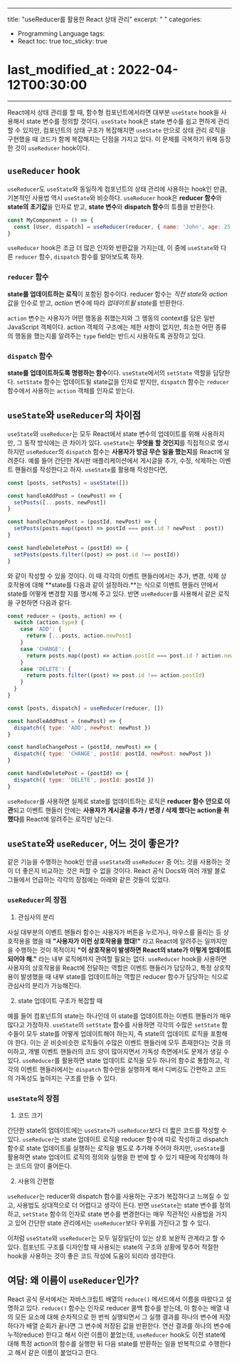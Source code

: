 
---
title: "useReducer를 활용한 React 상태 관리"
excerpt: " "
categories:
  - Programming Language
tags:
  - React
toc: true
toc_sticky: true
# last_modified_at : 2022-04-12T00:30:00
---

React에서 상태 관리를 할 때, 함수형 컴포넌트에서라면 대부분 `useState` hook을 사용해서 state 변수를 정의할 것이다. `useState` hook은 state 변수를 쉽고 편하게 관리할 수 있지만, 컴포넌트의 상태 구조가 복잡해지면 `useState` 만으로 상태 관리 로직을 구현했을 때 코드가 함께 복잡해지는 단점을 가지고 있다. 이 문제를 극복하기 위해 등장한 것이 `useReducer` hook이다.

## `useReducer` hook

`useReducer`도 `useState`와 동일하게 컴포넌트의 상태 관리에 사용하는 hook인 만큼, 기본적인 사용법 역시 `useState`와 비슷하다. `useReducer` hook은 **reducer 함수**와 **state의 초기값**을 인자로 받고, **state 변수**와 **dispatch 함수**의 튜플을 반환한다.

```javascript
const MyComponent = () => {
  const [User, dispatch] = useReducer(reducer, { name: 'John', age: 25, address: 'Chicago' })
}
```

`useReducer` hook은 조금 더 많은 인자와 반환값을 가지는데, 이 중에 `useState`와 다른 `reducer` 함수, `dispatch` 함수를 알아보도록 하자.

### `reducer` 함수

**state를 업데이트하는 로직**이 포함된 함수이다. reducer 함수는 *직전 state*와 *action*값을 인수로 받고, *action* 변수에 따라 *업데이트될 state*를 반환한다.

`action` 변수는 사용자가 어떤 행동을 취했는지와 그 행동의 context를 담은 일반 JavaScript 객체이다. action 객체의 구조에는 제한 사항이 없지만, 최소한 어떤 종류의 행동을 했는지를 알려주는 `type` field는 반드시 사용하도록 권장하고 있다.

### `dispatch` 함수

**state를 업데이트하도록 명령하는 함수**이다. `useState`에서의 `setState` 역할을 담당한다. `setState` 함수는 업데이트될 state값을 인자로 받지만, `dispatch` 함수는 `reducer` 함수에서 사용하는 `action` 객체를 인자로 받는다.

## `useState`와 `useReducer`의 차이점

`useState`와 `useReducer`는 모두 React에서 state 변수의 업데이트를 위해 사용하지만, 그 동작 방식에는 큰 차이가 있다. `useState`는 **무엇을 할 것인지**를 직접적으로 명시하지만 `useReducer`의 `dispatch` 함수는 **사용자가 방금 무슨 일을 했는지**를 React에 알려준다. 예를 들어 간단한 게시판 애플리케이션에서 게시글을 추가, 수정, 삭제하는 이벤트 핸들러를 작성한다고 하자. `useState`를 활용해 작성한다면,

```javascript
const [posts, setPosts] = useState([])

const handleAddPost = (newPost) => {
  setPosts([...posts, newPost])
}

const handleChangePost = (postId, newPost) => {
  setPosts(posts.map((post) => postId === post.id ? newPost : post))
}

const handleDeletePost = (postId) => {
  setPosts(posts.filter((post) => post.id !== postId))
}
```

와 같이 작성할 수 있을 것이다. 이 때 각각의 이벤트 핸들러에서는 추가, 변경, 삭제 상호작용에 대해 **state를 다음과 같이 설정하라.**는 식으로 이벤트 핸들러 안에서 state를 어떻게 변경할 지를 명시해 주고 있다. 반면 `useReducer`를 사용해서 같은 로직을 구현하면 다음과 같다.

```javascript
const reducer = (posts, action) => {
  switch (action.type) {
    case 'ADD': {
      return [...posts, action.newPost]
    }
    case 'CHANGE': {
      return posts.map((post) => action.postId === post.id ? action.newPost : post)
    }
    case 'DELETE': {
      return posts.filter((post) => post.id !== action.postId)
    }
  }
}

const [posts, dispatch] = useReducer(reducer, [])

const handleAddPost = (newPost) => {
  dispatch({ type: 'ADD', newPost: newPost })
}

const handleChangePost = (postId, newPost) => {
  dispatch({ type: 'CHANGE', postId: postId, newPost: newPost })
}

const handleDeletePost = (postId) => {
  dispatch({ type: 'DELETE', postId: postId })
}

```

`useReducer`를 사용하면 실제로 state를 업데이트하는 로직은 **reducer 함수 안으로 이관**되고 이벤트 핸들러 안에는 **사용자가 게시글을 추가 / 변경 / 삭제 했다는 action을 취했다**를 React에 알려주는 로직만 남는다. 

## `useState`와 `useReducer`, 어느 것이 좋은가?

같은 기능을 수행하는 hook인 만큼 `useState`와 `useReducer` 중 어느 것을 사용하는 것이 더 좋은지 비교하는 것은 피할 수 없을 것이다. React 공식 Docs와 여러 개발 블로그들에서 언급하는 각각의 장점에는 아래와 같은 것들이 있었다.

### `useReducer`의 장점

1. 관심사의 분리

사실 대부분의 이벤트 핸들러 함수는 사용자가 버튼을 누르거나, 마우스를 올리는 등 상호작용을 했을 때 **"사용자가 이런 상호작용을 했대!"** 라고 React에 알려주는 일까지만을 수행하는 것이 목적이지 **"이 상호작용이 발생하면 React의 state가 이렇게 업데이트 되어야 해."** 라는 내부 로직에까지 관여할 필요는 없다. `useReducer` hook을 사용하면 사용자의 상호작용을 React에 전달하는 역할은 이벤트 핸들러가 담당하고, 특정 상호작용이 발생했을 때 내부 state를 업데이트하는 역할은 reducer 함수가 담당하는 식으로 관심사의 분리가 가능해진다.

2. state 업데이트 구조가 복잡할 때

예를 들어 컴포넌트의 state는 하나인데 이 state를 업데이트하는 이벤트 핸들러가 매우 많다고 가정하자. `useState`의 `setState` 함수를 사용하면 각각의 수많은 `setState` 함수들이 모두 state를 어떻게 업데이트해야 하는지, 즉 state의 업데이트 로직을 포함해야 한다. 이는 곧 비슷비슷한 로직들이 수많은 이벤트 핸들러에 모두 존재한다는 것을 의미하고, 개별 이벤트 핸들러의 코드 양이 많아지면서 가독성 측면에서도 문제가 생길 수 있다.
`useReducer`를 활용하면 state 업데이트 로직을 모두 하나의 함수로 통합하고, 각각의 이벤트 핸들러에서는 `dispatch` 함수만을 실행하게 해서 디버깅도 간편하고 코드의 가독성도 높아지는 구조를 만들 수 있다.


### `useState`의 장점

1. 코드 크기

간단한 state의 업데이트에는 `useState`가 `useReducer`보다 더 짧은 코드를 작성할 수 있다. `useReducer`는 state 업데이트 로직을 reducer 함수에 따로 작성하고 dispatch 함수로 state 업데이트를 실행하는 로직을 별도로 추가해 주어야 하지만, `useState`를 활용하면 state 업데이트 로직의 정의와 실행을 한 번에 할 수 있기 때문에 작성해야 하는 코드의 양이 줄어든다.

2. 사용의 간편함

`useReducer`는 reducer와 dispatch 함수를 사용하는 구조가 복잡하다고 느껴질 수 있고, 사용법도 상대적으로 더 어렵다고 생각이 든다. 반면 `useState`는 state 변수를 정의하고, `setState` 함수의 인자로 state 변수를 변경한다는 매우 직관적인 사용법을 가지고 있어 간단한 state 관리에서는 `useReducer`보다 우위를 가진다고 할 수 있다.

이처럼 `useState`와 `useReducer`는 모두 일장일단이 있는 상호 보완적 관계라고 할 수 있다. 컴포넌트 구조를 디자인할 때 사용되는 state의 구조와 상황에 맞추어 적절한 hook을 사용하는 것이 좋은 코드 작성에 도움이 되리라 생각한다.

## 여담: 왜 이름이 `useReducer`인가?

React 공식 문서에서는 자바스크립트 배열의 `reduce()` 메서드에서 이름을 따왔다고 설명하고 있다. `reduce()` 함수는 인자로 reducer 콜백 함수를 받는데, 이 함수는 배열 내의 모든 요소에 대해 순차적으로 한 번씩 실행되면서 그 실행 결과를 하나의 변수에 저장하다가 배열 순회가 끝나면 그 변수에 저장된 값을 반환한다. 연산 결과를 하나의 변수에 누적(reduce) 한다고 해서 이런 이름이 붙었는데, `useReducer` hook도 이전 state에 대해 특정 action의 함수를 실행한 뒤 다음 state를 반환하는 일을 반복적으로 수행한다고 해서 같은 이름이 붙었다고 한다.